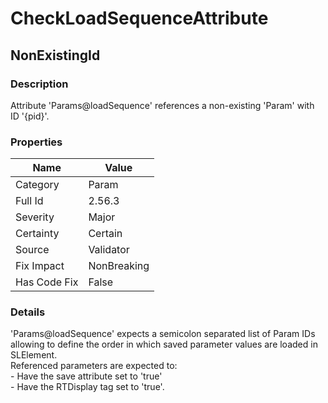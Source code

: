﻿---  
uid: Validator_2_56_3  
---

# CheckLoadSequenceAttribute

## NonExistingId

### Description

Attribute 'Params@loadSequence' references a non\-existing 'Param' with ID '{pid}'.

### Properties

| Name         | Value       |
| ------------ | ----------- |
| Category     | Param       |
| Full Id      | 2.56.3      |
| Severity     | Major       |
| Certainty    | Certain     |
| Source       | Validator   |
| Fix Impact   | NonBreaking |
| Has Code Fix | False       |

### Details

'Params@loadSequence' expects a semicolon separated list of Param IDs allowing to define the order in which saved parameter values are loaded in SLElement.  
Referenced parameters are expected to:  
\- Have the save attribute set to 'true'  
\- Have the RTDisplay tag set to 'true'.
